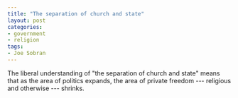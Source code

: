 ```yaml
---
title: "The separation of church and state"
layout: post
categories:
- government
- religion
tags:
- Joe Sobran
---
```


The liberal understanding of "the separation of church and state" means that as the area of politics expands, the area of private freedom --- religious and otherwise --- shrinks.
